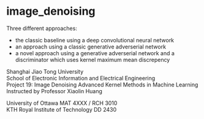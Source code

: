 # image_denoising
Three different approaches:

- the classic baseline using a deep convolutional neural network
- an approach using a classic generative adverserial network
- a novel approach using a generative adverserial network and a discriminator which uses kernel maximum mean discrepency

Shanghai Jiao Tong University  
School of Electronic Information and Electrical Engineering  
Project 19: Image Denoising Advanced Kernel Methods in Machine Learning  
Instructed by Professor Xiaolin Huang  

University of Ottawa MAT 4XXX / RCH 3010  
KTH Royal Institute of Technology DD 2430  